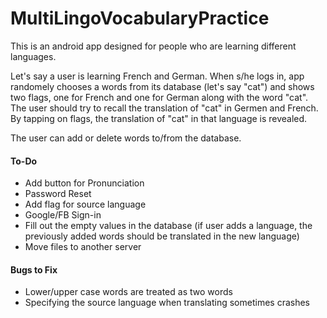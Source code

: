 # MultiLingoVocabularyPractice

This is an android app designed for people who are learning different languages. 

Let's say a user is learning French and German. When s/he logs in, app randomely chooses a words from its database (let's say "cat") and shows two flags, one for French and one for German along with the word "cat". The user should try to recall the translation of "cat" in Germen and French. By tapping on flags, the translation of "cat" in that language is revealed. 

The user can add or delete words to/from the database.

#### To-Do
- Add button for Pronunciation
- Password Reset
- Add flag for source language
- Google/FB Sign-in
- Fill out the empty values in the database (if user adds a language, the previously added words should be translated in the new language)
- Move files to another server

#### Bugs to Fix
- Lower/upper case words are treated as two words
- Specifying the source language when translating sometimes crashes
